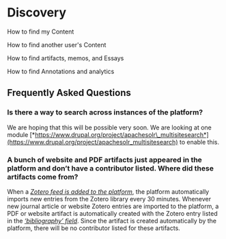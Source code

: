 Discovery
========

How to find my Content

How to find another user's Content

How to find artifacts, memos, and Essays

How to find Annotations and analytics

Frequently Asked Questions
------
### Is there a way to search across instances of the platform?

We are hoping that this will be possible very soon. We are looking at
one module
[*https://www.drupal.org/project/apachesolr\_multisitesearch*](https://www.drupal.org/project/apachesolr_multisitesearch)
to enable this.

### A bunch of website and PDF artifacts just appeared in the platform and don’t have a contributor listed. Where did these artifacts come from?

When a [*Zotero feed is added to the platform*](#how-do-i-add-a-zotero-feed-to-the-platform), the platform
automatically imports new entries from the Zotero library every 30
minutes. Whenever new journal article or website Zotero entries are
imported to the platform, a PDF or website artifact is automatically
created with the Zotero entry listed in the [*‘bibliography’ field*](#what-does-bibliography-mean). Since the artifact is created
automatically by the platform, there will be no contributor listed for
these artifacts.
